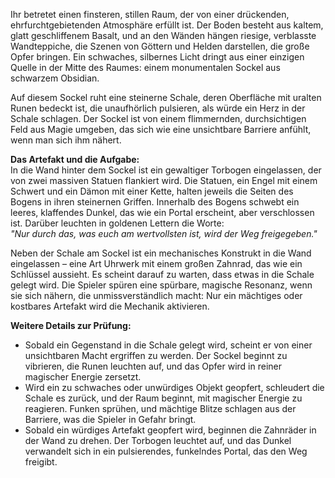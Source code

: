 Ihr betretet einen finsteren, stillen Raum, der von einer drückenden, ehrfurchtgebietenden Atmosphäre erfüllt ist. Der Boden besteht aus kaltem, glatt geschliffenem Basalt, und an den Wänden hängen riesige, verblasste Wandteppiche, die Szenen von Göttern und Helden darstellen, die große Opfer bringen. Ein schwaches, silbernes Licht dringt aus einer einzigen Quelle in der Mitte des Raumes: einem monumentalen Sockel aus schwarzem Obsidian.

Auf diesem Sockel ruht eine steinerne Schale, deren Oberfläche mit uralten Runen bedeckt ist, die unaufhörlich pulsieren, als würde ein Herz in der Schale schlagen. Der Sockel ist von einem flimmernden, durchsichtigen Feld aus Magie umgeben, das sich wie eine unsichtbare Barriere anfühlt, wenn man sich ihm nähert.

**Das Artefakt und die Aufgabe:**  
In die Wand hinter dem Sockel ist ein gewaltiger Torbogen eingelassen, der von zwei massiven Statuen flankiert wird. Die Statuen, ein Engel mit einem Schwert und ein Dämon mit einer Kette, halten jeweils die Seiten des Bogens in ihren steinernen Griffen. Innerhalb des Bogens schwebt ein leeres, klaffendes Dunkel, das wie ein Portal erscheint, aber verschlossen ist. Darüber leuchten in goldenen Lettern die Worte:  
_"Nur durch das, was euch am wertvollsten ist, wird der Weg freigegeben."_

Neben der Schale am Sockel ist ein mechanisches Konstrukt in die Wand eingelassen – eine Art Uhrwerk mit einem großen Zahnrad, das wie ein Schlüssel aussieht. Es scheint darauf zu warten, dass etwas in die Schale gelegt wird. Die Spieler spüren eine spürbare, magische Resonanz, wenn sie sich nähern, die unmissverständlich macht: Nur ein mächtiges oder kostbares Artefakt wird die Mechanik aktivieren.

**Weitere Details zur Prüfung:**

-   Sobald ein Gegenstand in die Schale gelegt wird, scheint er von einer unsichtbaren Macht ergriffen zu werden. Der Sockel beginnt zu vibrieren, die Runen leuchten auf, und das Opfer wird in reiner magischer Energie zersetzt.
-   Wird ein zu schwaches oder unwürdiges Objekt geopfert, schleudert die Schale es zurück, und der Raum beginnt, mit magischer Energie zu reagieren. Funken sprühen, und mächtige Blitze schlagen aus der Barriere, was die Spieler in Gefahr bringt.
-   Sobald ein würdiges Artefakt geopfert wird, beginnen die Zahnräder in der Wand zu drehen. Der Torbogen leuchtet auf, und das Dunkel verwandelt sich in ein pulsierendes, funkelndes Portal, das den Weg freigibt.